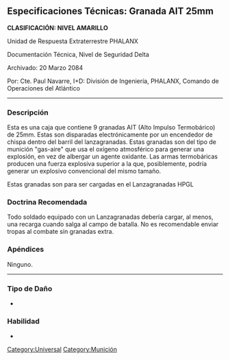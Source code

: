 ## Especificaciones Técnicas: Granada AIT 25mm

**CLASIFICACIÓN: NIVEL AMARILLO**

Unidad de Respuesta Extraterrestre PHALANX

Documentación Técnica, Nivel de Seguridad Delta

Archivado: 20 Marzo 2084

Por: Cte. Paul Navarre, I+D: División de Ingeniería, PHALANX, Comando de
Operaciones del Atlántico

------------------------------------------------------------------------

### Descripción

Esta es una caja que contiene 9 granadas AIT (Alto Impulso Termobárico)
de 25mm. Estas son disparadas electrónicamente por un encendedor de
chispa dentro del barril del lanzagranadas. Estas granadas son del tipo
de munición "gas-aire" que usa el oxígeno atmosférico para generar una
explosión, en vez de albergar un agente oxidante. Las armas termobáricas
producen una fuerza explosiva superior a la que, posiblemente, podría
generar un explosivo convencional del mismo tamaño.

Estas granadas son para ser cargadas en el Lanzagranadas HPGL

### Doctrina Recomendada

Todo soldado equipado con un Lanzagranadas debería cargar, al menos, una
recarga cuando salga al campo de batalla. No es recomendable enviar
tropas al combate sin granadas extra.

### Apéndices

Ninguno.

------------------------------------------------------------------------

### Tipo de Daño

-

### Habilidad

-

[Category:Universal](Category:Universal "wikilink")
[Category:Munición](Category:Munición "wikilink")